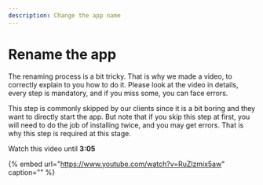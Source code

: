 ```yaml
---
description: Change the app name
---
```


# Rename the app

The renaming process is a bit tricky. That is why we made a video, to correctly explain to you how to do it. Please look at the video in details, every step is mandatory, and if you miss some, you can face errors.

This step is commonly skipped by our clients since it is a bit boring and they want to directly start the app. But note that if you skip this step at first, you will need to do the job of installing twice, and you may get errors. That is why this step is required at this stage.

Watch this video until **3:05**

{% embed url="https://www.youtube.com/watch?v=RuZlzmix5aw" caption="" %}

